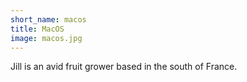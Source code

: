 ```yaml
---
short_name: macos
title: MacOS
image: macos.jpg
---
```

Jill is an avid fruit grower based in the south of France.